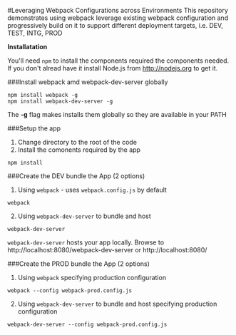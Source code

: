 #Leveraging Webpack Configurations across Environments
This repository demonstrates using webpack leverage existing webpack configuration and progressively
build on it to support different deployment targets, i.e. DEV, TEST, INTG, PROD

**Installatation**

You'll need `npm` to install the components required
the components needed. If you don't alread have it install Node.js from http://nodejs.org to get it.

###Install webpack amd webpack-dev-server globally
```
npm install webpack -g
npm install webpack-dev-server -g
```
The **-g** flag makes installs them globally so they are available in your PATH 

###Setup the app
1. Change directory to the root of the code
2. Install the comonents required by the app
```
npm install
```

###Create the DEV bundle the App (2 options)
1. Using `webpack` - uses `webpack.config.js` by default
```
webpack
```
2. Using `webpack-dev-server` to bundle and host
```
webpack-dev-server
```
`webpack-dev-server` hosts your app locally. Browse to http://localhost:8080/webpack-dev-server or http://localhost:8080/

###Create the PROD bundle the App (2 options)
1. Using `webpack` specifying production configuration
```
webpack --config webpack-prod.config.js
```

2. Using `webpack-dev-server` to bundle and host specifying production configuration
```
webpack-dev-server --config webpack-prod.config.js
```
